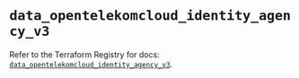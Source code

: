 # `data_opentelekomcloud_identity_agency_v3`

Refer to the Terraform Registry for docs: [`data_opentelekomcloud_identity_agency_v3`](https://registry.terraform.io/providers/opentelekomcloud/opentelekomcloud/1.35.15/docs/data-sources/identity_agency_v3).
